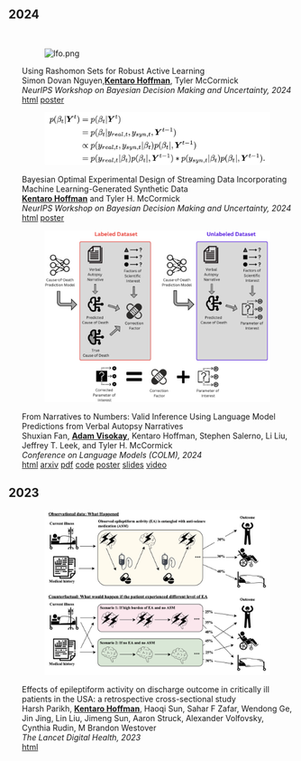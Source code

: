<body>
    <div class="container">
        <h1></h1>
        <article>
            <br>
            <div class="publications">
                <h2 class="bibliography">2024</h2>
                <br>
                <ol class="bibliography">
                    <div class="row">
                        <div class="col-sm-2">
                            <figure>
                                <picture>
                                <img src="/assets/img/publication_preview/rashomon.png" class="img-fluid rounded" alt="lfo.png">
                                </picture>
                            </figure>
                        </div>
                        <div class="col-sm-10">
                            <div class="title">Using Rashomon Sets for Robust Active Learning</div>
                            <div class="author">
                                Simon Dovan Nguyen,<u><strong>Kentaro Hoffman</strong></u>, Tyler McCormick
                            </div>
                            <div class="periodical">
                                <em>NeurIPS Workshop on Bayesian Decision Making and Uncertainty, 2024</em>
                            </div>
                            <div class="links">
                                <a href="https://openreview.net/pdf?id=1d2tQi9keK" class="btn btn-sm btn-outline-primary" target="_blank">html</a>
                                <a href="/assets/Rashomon_BDU_Poster.pdf" class="btn btn-sm btn-outline-primary" target="_blank">poster</a>
                            </div>
                        </div>
                    </div>
                </ol>
                <ol class="bibliography">
                    <div class="row">
                        <div class="col-sm-2">
                            <figure>
                                <picture>
                                <img src="/assets/img/publication_preview/bayes_drift.png" class="img-fluid rounded" alt="lfo.png">
                                </picture>
                            </figure>
                        </div>
                        <div class="col-sm-10">
                            <div class="title">Bayesian Optimal Experimental Design of Streaming Data Incorporating Machine Learning-Generated Synthetic Data</div>
                            <div class="author">
                                <u><strong>Kentaro Hoffman</strong></u> and Tyler H. McCormick
                            </div>
                            <div class="periodical">
                                <em>NeurIPS Workshop on Bayesian Decision Making and Uncertainty, 2024</em>
                            </div>
                            <div class="links">
                                <a href="https://openreview.net/pdf?id=RKxzpg9Kta" class="btn btn-sm btn-outline-primary" target="_blank">html</a>
                                <a href="/assets/Bayes_Exp_Poster.pdf" class="btn btn-sm btn-outline-primary" target="_blank">poster</a>
                            </div>
                        </div>
                    </div>
                </ol>
                <ol class="bibliography">
                    <div class="row">
                        <div class="col-sm-2">
                            <figure>
                                <picture>
                                <img src="/assets/img/publication_preview/va.png" class="img-fluid rounded" alt="va.png">
                                </picture>
                            </figure>
                        </div>
                        <div class="col-sm-10">
                            <div class="title">From Narratives to Numbers: Valid Inference Using Language Model Predictions from Verbal Autopsy Narratives</div>
                            <div class="author">
                                Shuxian Fan, <u><strong>Adam Visokay</strong></u>, Kentaro Hoffman, Stephen Salerno, Li Liu, Jeffrey T. Leek, and Tyler H. McCormick
                            </div>
                            <div class="periodical">
                                <em>Conference on Language Models (COLM), 2024</em>
                            </div>
                            <div class="links">
                                <a href="https://openreview.net/forum?id=QbCHlIqbDJ#discussion" class="btn btn-sm btn-outline-primary" target="_blank">html</a>
                                <a href="https://arxiv.org/abs/2404.02438" class="btn btn-sm btn-outline-primary" target="_blank">arxiv</a>
                                <a href="/assets/visokay2024va.pdf" class="btn btn-sm btn-outline-primary">pdf</a>
                                <a href="https://github.com/avisokay/va_nlp/" class="btn btn-sm btn-outline-primary" target="_blank">code</a>
                                <a href="/assets/visokay2024va_poster.pdf" class="btn btn-sm btn-outline-primary">poster</a>
                                <a href="/assets/escience_IPD.pdf" class="btn btn-sm btn-outline-primary">slides</a>
                                <a href="https://www.youtube.com/watch?v=3iF826EnwRk" class="btn btn-sm btn-outline-primary">video</a>
                            </div>
                        </div>
                    </div>
                </ol>
                <h2 class="bibliography">2023</h2>
                <ol class="bibliography">
                    <div class="row">
                        <div class="col-sm-2">
                            <figure>
                                <picture>
                                    <img src="/assets/img/publication_preview/iic.png" class="img-fluid rounded" alt="iic.png">
                                </picture>
                            </figure>
                        </div>
                        <div class="col-sm-10">
                            <div class="title">Effects of epileptiform activity on discharge outcome in critically ill patients in the USA: a retrospective cross-sectional study</div>
                            <div class="author">
                                Harsh Parikh, <u><strong>Kentaro Hoffman</strong></u>, Haoqi Sun, Sahar F Zafar, Wendong Ge, Jin Jing, Lin Liu, Jimeng Sun, Aaron Struck, Alexander Volfovsky, Cynthia Rudin, M Brandon Westover
                            </div>
                            <div class="periodical">
                                <em>The Lancet Digital Health, 2023
                                </em>
                            </div>
                            <div class="links">
                                <a href="https://www.thelancet.com/journals/landig/article/PIIS2589-7500(23)00088-2/fulltext" class="btn btn-sm btn-outline-primary" target="_blank">html</a>
                            </div>
                        </div>
                    </div>
                </ol>
                <h2 class="bibliography"></h2>
                <!-- <h2 class="bibliography"></h2>
                <ol class="bibliography">
                    <div class="row">
                        <div class="col-sm-2">
                            <figure>
                                <picture>
                                    <img src="/assets/img/publication_preview/ard.png" class="img-fluid rounded" alt="ard.png">
                                </picture>
                            </figure>
                        </div>
                        <div class="col-sm-10">
                            <div class="title">Aggregated Relational Data Primer</div>
                            <div class="author">
                                <u><strong>Adam Visokay</strong></u>
                            </div>
                            <div class="links">
                                <a href="https://avisokay.shinyapps.io/uw_ard_viz/" class="btn btn-sm btn-outline-primary" target="_blank">html</a>
                            </div>
                        </div>
                    </div>
                </ol> -->
            </div>
        </article>


